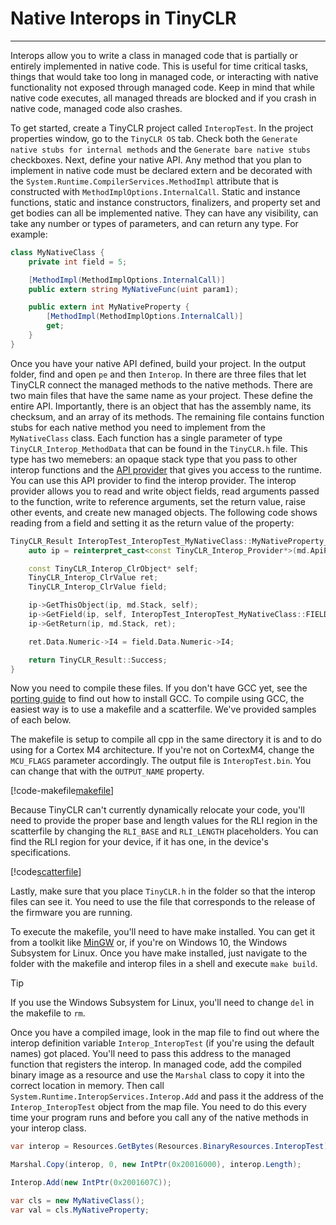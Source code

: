 # Native Interops in TinyCLR
---
Interops allow you to write a class in managed code that is partially or entirely implemented in native code. This is useful for time critical tasks, things that would take too long in managed code, or interacting with native functionality not exposed through managed code. Keep in mind that while native code executes, all managed threads are blocked and if you crash in native code, managed code also crashes.

To get started, create a TinyCLR project called `InteropTest`. In the project properties window, go to the `TinyCLR OS` tab. Check both the `Generate native stubs for internal methods` and the `Generate bare native stubs` checkboxes. Next, define your native API. Any method that you plan to implement in native code must be declared extern and be decorated with the `System.Runtime.CompilerServices.MethodImpl` attribute that is constructed with `MethodImplOptions.InternalCall`. Static and instance functions, static and instance constructors, finalizers, and property set and get bodies can all be implemented native. They can have any visibility, can take any number or types of parameters, and can return any type. For example:

```csharp
class MyNativeClass {
    private int field = 5;

    [MethodImpl(MethodImplOptions.InternalCall)]
    public extern string MyNativeFunc(uint param1);

    public extern int MyNativeProperty {
        [MethodImpl(MethodImplOptions.InternalCall)]
        get;
    }
}
```

Once you have your native API defined, build your project. In the output folder, find and open `pe` and then `Interop`. In there are three files that let TinyCLR connect the managed methods to the native methods. There are two main files that have the same name as your project. These define the entire API. Importantly, there is an object that has the assembly name, its checksum, and an array of its methods. The remaining file contains function stubs for each native method you need to implement from the `MyNativeClass` class. Each function has a single parameter of type `TinyCLR_Interop_MethodData` that can be found in the `TinyCLR.h` file. This type has two memebers: an opaque stack type that you pass to other interop functions and the [API provider](native_apis.md) that gives you access to the runtime. You can use this API provider to find the interop provider. The interop provider allows you to read and write object fields, read arguments passed to the function, write to reference arguments, set the return value, raise other events, and create new managed objects. The following code shows reading from a field and setting it as the return value of the property:

```cpp
TinyCLR_Result InteropTest_InteropTest_MyNativeClass::MyNativeProperty___I4(const TinyCLR_Interop_MethodData md) {
    auto ip = reinterpret_cast<const TinyCLR_Interop_Provider*>(md.ApiProvider.FindDefault(&md.ApiProvider, TinyCLR_Api_Type::InteropProvider));

    const TinyCLR_Interop_ClrObject* self;
    TinyCLR_Interop_ClrValue ret;
    TinyCLR_Interop_ClrValue field;

    ip->GetThisObject(ip, md.Stack, self);
    ip->GetField(ip, self, InteropTest_InteropTest_MyNativeClass::FIELD___field___I4, field);
    ip->GetReturn(ip, md.Stack, ret);

    ret.Data.Numeric->I4 = field.Data.Numeric->I4;

    return TinyCLR_Result::Success;
}
```

Now you need to compile these files. If you don't have GCC yet, see the [porting guide](intro.md) to find out how to install GCC. To compile using GCC, the easiest way is to use a makefile and a scatterfile. We've provided samples of each below.

The makefile is setup to compile all cpp in the same directory it is and to do using for a Cortex M4 architecture. If you're not on CortexM4, change the `MCU_FLAGS` parameter accordingly. The output file is `InteropTest.bin`. You can change that with the `OUTPUT_NAME` property.

[!code-makefile[makefile](samples/makefile)]

Because TinyCLR can't currently dynamically relocate your code, you'll need to provide the proper base and length values for the RLI region in the scatterfile by changing the `RLI_BASE` and `RLI_LENGTH` placeholders. You can find the RLI region for your device, if it has one, in the device's specifications.

[!code[scatterfile](samples/scatterfile)]

Lastly, make sure that you place `TinyCLR.h` in the folder so that the interop files can see it. You need to use the file that corresponds to the release of the firmware you are running.

To execute the makefile, you'll need to have make installed. You can get it from a toolkit like [MinGW](http://mingw.org/) or, if you're on Windows 10, the Windows Subsystem for Linux. Once you have make installed, just navigate to the folder with the makefile and interop files in a shell and execute `make build`.

> [!Tip]
> If you use the Windows Subsystem for Linux, you'll need to change `del` in the makefile to `rm`.

Once you have a compiled image, look in the map file to find out where the interop definition variable `Interop_InteropTest` (if you're using the default names) got placed. You'll need to pass this address to the managed function that registers the interop. In managed code, add the compiled binary image as a resource and use the `Marshal` class to copy it into the correct location in memory. Then call `System.Runtime.InteropServices.Interop.Add` and pass it the address of the `Interop_InteropTest` object from the map file. You need to do this every time your program runs and before you call any of the native methods in your interop class.

```csharp
var interop = Resources.GetBytes(Resources.BinaryResources.InteropTest);

Marshal.Copy(interop, 0, new IntPtr(0x20016000), interop.Length);

Interop.Add(new IntPtr(0x2001607C));

var cls = new MyNativeClass();
var val = cls.MyNativeProperty;
```

